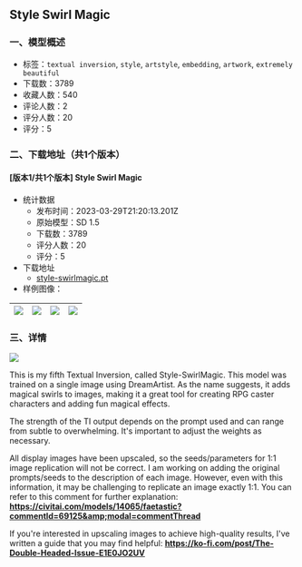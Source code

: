## Style Swirl Magic
### 一、模型概述

- 标签：`textual inversion`, `style`, `artstyle`, `embedding`, `artwork`, `extremely beautiful`
- 下载数：3789
- 收藏人数：540
- 评论人数：2
- 评分人数：20
- 评分：5

### 二、下载地址（共1个版本）

#### [版本1/共1个版本] Style Swirl Magic

- 统计数据
  - 发布时间：2023-03-29T21:20:13.201Z
  - 原始模型：SD 1.5
  - 下载数：3789
  - 评分人数：20
  - 评分：5
- 下载地址
  - [style-swirlmagic.pt](https://civitai.com/api/download/models/30926)
- 样例图像：

| <img src="https://image.civitai.com/xG1nkqKTMzGDvpLrqFT7WA/4e7599b5-ef7e-415c-9898-b195ec677300/width=450/351745.jpeg" /> | <img src="https://image.civitai.com/xG1nkqKTMzGDvpLrqFT7WA/c4a4511f-1c03-419b-8fa2-7324cd292900/width=450/351758.jpeg" /> | <img src="https://image.civitai.com/xG1nkqKTMzGDvpLrqFT7WA/975f37c9-5d28-4f4b-61f9-268512cd2b00/width=450/351759.jpeg" /> | <img src="https://image.civitai.com/xG1nkqKTMzGDvpLrqFT7WA/19881e70-ccd8-4ef3-6dd5-7000c5803d00/width=450/351757.jpeg" /> |
| ---- | ---- | ---- | ---- |


### 三、详情
<img src="https://imagecache.civitai.com/xG1nkqKTMzGDvpLrqFT7WA/3fdeedc6-cb3d-4b51-8173-b3969190c500/width=525/3fdeedc6-cb3d-4b51-8173-b3969190c500" /><p></p><p>This is my fifth Textual Inversion, called Style-SwirlMagic. This model was trained on a single image using DreamArtist. As the name suggests, it adds magical swirls to images, making it a great tool for creating RPG caster characters and adding fun magical effects.</p><p></p><p>The strength of the TI output depends on the prompt used and can range from subtle to overwhelming. It's important to adjust the weights as necessary.</p><p></p><p>All display images have been upscaled, so the seeds/parameters for 1:1 image replication will not be correct. I am working on adding the original prompts/seeds to the description of each image. However, even with this information, it may be challenging to replicate an image exactly 1:1. You can refer to this comment for further explanation: <a target="_blank" rel="ugc" href="https://civitai.com/models/14065/faetastic?commentId=69125&amp;modal=commentThread"><strong><u>https://civitai.com/models/14065/faetastic?commentId=69125&amp;modal=commentThread</u></strong></a></p><p></p><p>If you're interested in upscaling images to achieve high-quality results, I've written a guide that you may find helpful: <a target="_blank" rel="ugc" href="https://ko-fi.com/post/The-Double-Headed-Issue-E1E0JO2UV"><strong><u>https://ko-fi.com/post/The-Double-Headed-Issue-E1E0JO2UV</u></strong></a></p>